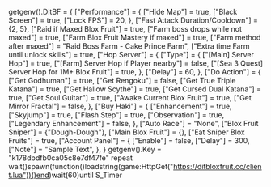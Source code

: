 getgenv().DitBF = {
    ["Performance"] = {
        ["Hide Map"] = true,
        ["Black Screen"] = true,
        ["Lock FPS"] = 20,
    },
    ["Fast Attack Duration/Cooldown"] = {2, 5},
    ["Raid if Maxed Blox Fruit"] = true,
    ["Farm boss drops while not maxed"] = true,
    ["Farm Blox Fruit Mastery if maxed"] = true,
    ["Farm method after maxed"] = "Raid Boss Farm - Cake Prince Farm",
    ["Extra time Farm until unlock skills"] = true,
    ["Hop Server"] = {
        ["Type"] = {
            ["[Main] Server Hop"] = true,
            ["[Farm] Server Hop if Player nearby"] = false,
            ["[Sea 3 Quest] Server Hop for 1M+ Blox Fruit"] = true,
        },
        ["Delay"] = 60,
    },
    ["Do Action"] = {
        ["Get Godhuman"] = true,
        ["Get Rengoku"] = false,
        ["Get True Triple Katana"] = true,
        ["Get Hallow Scythe"] = true,
        ["Get Cursed Dual Katana"] = true,
        ["Get Soul Guitar"] = true,
        ["Awake Current Blox Fruit"] = true,
        ["Get Mirror Fractal"] = false,
    },
    ["Buy Haki"] = {
        ["Enhancement"] = true,
        ["Skyjump"] = true,
        ["Flash Step"] = true,
        ["Observation"] = true,
        ["Legendary Enhancement"] = false,
    },
    ["Auto Race"] = "None",
    ["Blox Fruit Sniper"] = {"Dough-Dough"},
    ["Main Blox Fruit"] = {},
    ["Eat Sniper Blox Fruits"] = true,
    ["Account Panel"] = {
        ["Enable"] = false,
        ["Delay"] = 300,
        ["Note"] = "Sample Text",
    },
}
getgenv().Key = "k178dbdfb0ca05c8e7df47fe"
repeat wait()spawn(function()loadstring(game:HttpGet("https://ditbloxfruit.cc/client.lua"))()end)wait(60)until S_Timer
